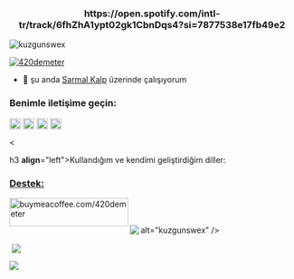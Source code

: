 <h3 align="center">https://open.spotify.com/intl-tr/track/6fhZhA1ypt02gk1CbnDqs4?si=7877538e17fb49e2</h3>

<p align="left"> <img src="https://komarev.com/ghpvc/?username=kuzgunswex&label=Profile%20views&color=0e75b6&style=flat" alt="kuzgunswex" /> </p>

<p align="left"> <a href="https://twitter.com/420demeter" target="blank"><img src="https://img.shields.io/twitter/follow/420demeter?logo=twitter&style=for-the-badge" alt="420demeter" /></a> </p>

- 🔭 şu anda [Sarmal Kalp](https://github.com/Kuzgunswex/420projects) üzerinde çalışıyorum

<h3 align="left">Benimle iletişime geçin:</h3>
<p align="left">
<a href="https://dev.to/https://dev.to/kuzgunswexa" target="blank"><img align="center" src="https://raw.githubusercontent.com/rahuldkjain/github-profile-readme-generator/master/src/images/icons/Social/devto.svg" alt="https://dev.to/kuzgunswexa" height="20" width="20" /></a>
<a href="https://twitter.com/420demeter" target="blank"><img align="center" src="https://raw.githubusercontent.com/rahuldkjain/github-profile-readme-generator/master/src/images/icons/Social/twitter.svg" alt="420demeter" height="20" width="20" /></a>
<a href="https://instagram.com/https://www.instagram.com/420demeter/" target="blank"><img align ="center" src="https://raw.githubusercontent.com/rahuldkjain/github-profile-readme-generator/master/src/images/icons/Social/instagram.svg" alt="https://www.instagram.com/420demeter/" height="20" width="20" /></a>
<a href="https://discord.gg/aktizamansugibii" target="blank"><img align="center" src="https://raw.githubusercontent.com/rahuldkjain/github-profile-readme-generator/master/src/images/icons/Social/discord.svg" alt="aktizamansugibii" height="20" width="20" /></a> </p>
<

h3 **align**="left">Kullandığım ve kendimi geliştirdiğim diller:
</h3>
<p align="left"> <a href="https://aws.amazon.com/amplify/" target="_blank" rel="noreferrer"> 

<h3 align="left">Destek:</h3>
<p> <a href="https://www.buymeacoffee.com/buymeacoffee.com/420demeter"> <img align="left" src="https://cdn.buymeacoffee.com/buttons/v2/default-yellow.png" height="50" width="210" alt="buymeacoffee.com/420demeter" /></a> </p><br><br>


<p><img align="left" src="https://github-readme-stats.vercel.app/api/top-langs?username=kuzgunswex&show_icons=true&locale=tr&layout=compact"

alt="kuzgunswex" /></p> <p> <img align="center" src="https://github-readme-stats.vercel.app/api?username=kuzgunswex&show_icons=true&locale=tr"  /></p>

<p><img align="center" src="https://github-readme-streak-stats.herokuapp.com/?user=kuzgunswex&"  /></p>
